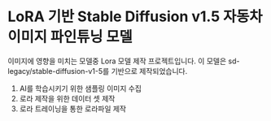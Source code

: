 # LoRA 기반 Stable Diffusion v1.5 자동차 이미지 파인튜닝 모델 

이미지에 영향을 미치는 모델중 Lora 모델 제작 프로젝트입니다.
이 모델은 sd-legacy/stable-diffusion-v1-5를 기반으로 제작되었습니다.

1. AI를 학습시키기 위한 샘플링 이미지 수집
2. 로라 제작을 위한 데이터 셋 제작
3. 로라 트레이닝을 통한 로라파일 제작
